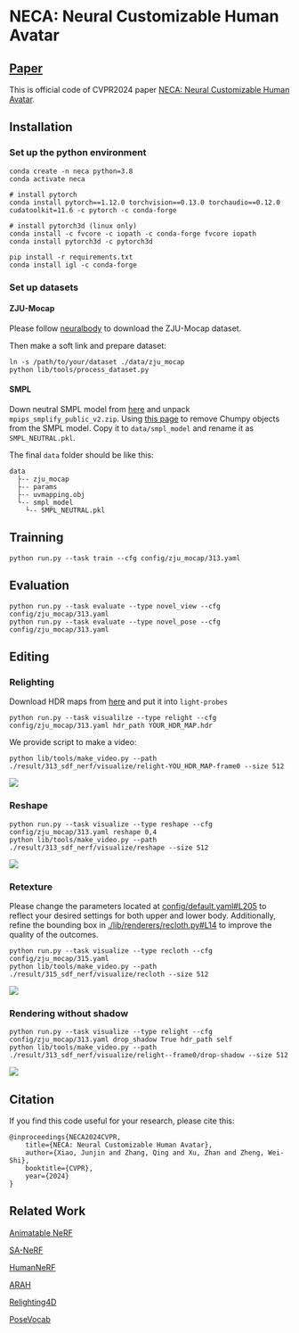 # NECA: Neural Customizable Human Avatar
## [Paper](https://arxiv.org/abs/2403.10335)
This is official code of CVPR2024 paper [NECA: Neural Customizable Human Avatar](https://arxiv.org/abs/2403.10335).

## Installation

### Set up the python environment

```commandline
conda create -n neca python=3.8
conda activate neca

# install pytorch
conda install pytorch==1.12.0 torchvision==0.13.0 torchaudio==0.12.0 cudatoolkit=11.6 -c pytorch -c conda-forge

# install pytorch3d (linux only)
conda install -c fvcore -c iopath -c conda-forge fvcore iopath
conda install pytorch3d -c pytorch3d

pip install -r requirements.txt
conda install igl -c conda-forge
```

### Set up datasets
#### ZJU-Mocap
Please follow [neuralbody](https://github.com/zju3dv/neuralbody) to download the ZJU-Mocap dataset.

Then make a soft link and prepare dataset:
```commandline
ln -s /path/to/your/dataset ./data/zju_mocap
python lib/tools/process_dataset.py
```

#### SMPL
Down neutral SMPL model from [here](https://smplify.is.tue.mpg.de/) and unpack ```mpips_smplify_public_v2.zip```. 
Using [this page](https://github.com/vchoutas/smplx/tree/main/tools) to remove Chumpy objects from the SMPL model.
Copy it to ```data/smpl_model``` and rename it as ```SMPL_NEUTRAL.pkl```.

The final ```data``` folder should be like this:
```
data
  ├-- zju_mocap
  ├-- params
  ├-- uvmapping.obj
  └-- smpl_model
    └-- SMPL_NEUTRAL.pkl
```

## Trainning
```commandline
python run.py --task train --cfg config/zju_mocap/313.yaml
```

## Evaluation
```commandline
python run.py --task evaluate --type novel_view --cfg config/zju_mocap/313.yaml
python run.py --task evaluate --type novel_pose --cfg config/zju_mocap/313.yaml
```

## Editing
### Relighting
Download HDR maps from [here](https://polyhaven.com/hdris) and put it into ```light-probes```
```commandline
python run.py --task visualilze --type relight --cfg config/zju_mocap/313.yaml hdr_path YOUR_HDR_MAP.hdr
```
We provide script to make a video:
```commandline
python lib/tools/make_video.py --path ./result/313_sdf_nerf/visualize/relight-YOU_HDR_MAP-frame0 --size 512
```
![](./assets/relighting.gif)
### Reshape
```commandline
python run.py --task visualize --type reshape --cfg config/zju_mocap/313.yaml reshape 0,4
python lib/tools/make_video.py --path ./result/313_sdf_nerf/visualize/reshape --size 512
```
![](./assets/reshape.gif)
### Retexture
Please change the parameters located at [config/default.yaml#L205](config/default.yaml#L205) to reflect your desired settings for both upper and lower body.
Additionally, refine the bounding box in [./lib/renderers/recloth.py#L14](./lib/renderers/recloth.py#L14) to improve the quality of the outcomes.
```commandline
python run.py --task visualize --type recloth --cfg config/zju_mocap/315.yaml
python lib/tools/make_video.py --path ./result/315_sdf_nerf/visualize/recloth --size 512
```
![](assets/recloth.gif)

### Rendering without shadow
```commandline
python run.py --task visualize --type relight --cfg config/zju_mocap/313.yaml drop_shadow True hdr_path self
python lib/tools/make_video.py --path ./result/313_sdf_nerf/visualize/relight--frame0/drop-shadow --size 512
```
![](assets/reshadow.gif)
## Citation
If you find this code useful for your research, please cite this:
```
@inproceedings{NECA2024CVPR,
    title={NECA: Neural Customizable Human Avatar},
    author={Xiao, Junjin and Zhang, Qing and Xu, Zhan and Zheng, Wei-Shi},
    booktitle={CVPR},
    year={2024}
}
```

## Related Work
[Animatable NeRF](https://github.com/zju3dv/animatable_nerf)

[SA-NeRF](https://github.com/pfnet-research/surface-aligned-nerf)

[HumanNeRF](https://github.com/chungyiweng/humannerf)

[ARAH](https://github.com/taconite/arah-release)

[Relighting4D](https://github.com/FrozenBurning/Relighting4D)

[PoseVocab](https://github.com/lizhe00/posevocab)
